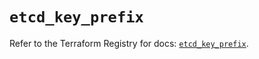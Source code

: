 # `etcd_key_prefix`

Refer to the Terraform Registry for docs: [`etcd_key_prefix`](https://registry.terraform.io/providers/ferlab-ste-justine/etcd/0.11.0/docs/resources/key_prefix).
